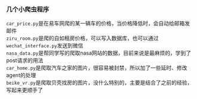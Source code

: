 ### 几个小爬虫程序
```car_price.py```是在易车网爬的某一辆车的价格，当价格降低时，会自动给邮箱发邮件  
```ziru_room.py```是爬的自如租房价格，可以写入数据库，也可以通过```wechat_interface.py```发送到微信  
```nasa_data.py```是帮同学写的爬取nasa网站的数据，目前来说是最麻烦的，学到了post请求的用法  
```car_home.py```是爬取汽车之家的图片，很容易被封禁，所以加了一些延时、修改agent的处理  
```beike_vr.py```是爬取贝壳找房的图片，没什么特别的，主要是结合了之前的经验，写起来更顺手了
